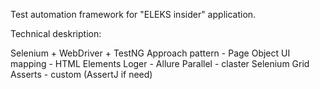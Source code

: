 Test automation framework for "ELEKS insider" application. 

Technical deskription:

Selenium + WebDriver + TestNG
Approach pattern - Page Object
UI mapping - HTML Elements
Loger - Allure
Parallel - claster Selenium Grid
Asserts - custom (AssertJ if need)